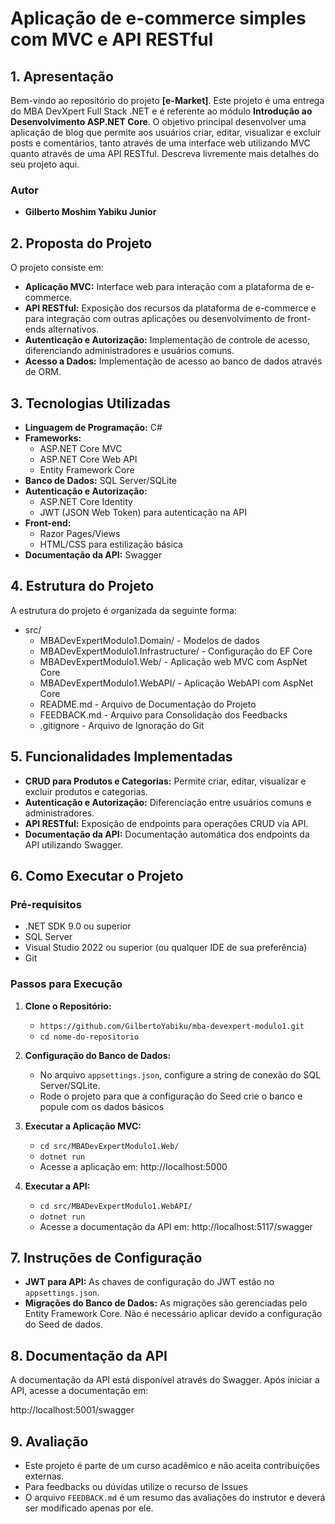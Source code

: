 # **Aplicação de e-commerce simples com MVC e API RESTful**

## **1. Apresentação**

Bem-vindo ao repositório do projeto **[e-Market]**. Este projeto é uma entrega do MBA DevXpert Full Stack .NET e é referente ao módulo **Introdução ao Desenvolvimento ASP.NET Core**.
O objetivo principal desenvolver uma aplicação de blog que permite aos usuários criar, editar, visualizar e excluir posts e comentários, tanto através de uma interface web utilizando MVC quanto através de uma API RESTful.
Descreva livremente mais detalhes do seu projeto aqui.

### **Autor**
- **Gilberto Moshim Yabiku Junior**

## **2. Proposta do Projeto**

O projeto consiste em:

- **Aplicação MVC:** Interface web para interação com a plataforma de e-commerce.
- **API RESTful:** Exposição dos recursos da plataforma de e-commerce e para integração com outras aplicações ou desenvolvimento de front-ends alternativos.
- **Autenticação e Autorização:** Implementação de controle de acesso, diferenciando administradores e usuários comuns.
- **Acesso a Dados:** Implementação de acesso ao banco de dados através de ORM.

## **3. Tecnologias Utilizadas**

- **Linguagem de Programação:** C#
- **Frameworks:**
  - ASP.NET Core MVC
  - ASP.NET Core Web API
  - Entity Framework Core
- **Banco de Dados:** SQL Server/SQLite
- **Autenticação e Autorização:**
  - ASP.NET Core Identity
  - JWT (JSON Web Token) para autenticação na API
- **Front-end:**
  - Razor Pages/Views
  - HTML/CSS para estilização básica
- **Documentação da API:** Swagger

## **4. Estrutura do Projeto**

A estrutura do projeto é organizada da seguinte forma:


- src/
  - MBADevExpertModulo1.Domain/ - Modelos de dados
  - MBADevExpertModulo1.Infrastructure/ - Configuração do EF Core
  - MBADevExpertModulo1.Web/ - Aplicação web MVC com AspNet Core
  - MBADevExpertModulo1.WebAPI/ - Aplicação WebAPI com AspNet Core
  - README.md - Arquivo de Documentação do Projeto
  - FEEDBACK.md - Arquivo para Consolidação dos Feedbacks
  - .gitignore - Arquivo de Ignoração do Git

## **5. Funcionalidades Implementadas**

- **CRUD para Produtos e Categorias:** Permite criar, editar, visualizar e excluir produtos e categorias.
- **Autenticação e Autorização:** Diferenciação entre usuários comuns e administradores.
- **API RESTful:** Exposição de endpoints para operações CRUD via API.
- **Documentação da API:** Documentação automática dos endpoints da API utilizando Swagger.

## **6. Como Executar o Projeto**

### **Pré-requisitos**

- .NET SDK 9.0 ou superior
- SQL Server
- Visual Studio 2022 ou superior (ou qualquer IDE de sua preferência)
- Git

### **Passos para Execução**

1. **Clone o Repositório:**
   - `https://github.com/GilbertoYabiku/mba-devexpert-modulo1.git`
   - `cd nome-do-repositorio`

2. **Configuração do Banco de Dados:**
   - No arquivo `appsettings.json`, configure a string de conexão do SQL Server/SQLite.
   - Rode o projeto para que a configuração do Seed crie o banco e popule com os dados básicos

3. **Executar a Aplicação MVC:**
   - `cd src/MBADevExpertModulo1.Web/`
   - `dotnet run`
   - Acesse a aplicação em: http://localhost:5000

4. **Executar a API:**
   - `cd src/MBADevExpertModulo1.WebAPI/`
   - `dotnet run`
   - Acesse a documentação da API em: http://localhost:5117/swagger

## **7. Instruções de Configuração**

- **JWT para API:** As chaves de configuração do JWT estão no `appsettings.json`.
- **Migrações do Banco de Dados:** As migrações são gerenciadas pelo Entity Framework Core. Não é necessário aplicar devido a configuração do Seed de dados.

## **8. Documentação da API**

A documentação da API está disponível através do Swagger. Após iniciar a API, acesse a documentação em:

http://localhost:5001/swagger

## **9. Avaliação**

- Este projeto é parte de um curso acadêmico e não aceita contribuições externas. 
- Para feedbacks ou dúvidas utilize o recurso de Issues
- O arquivo `FEEDBACK.md` é um resumo das avaliações do instrutor e deverá ser modificado apenas por ele.
